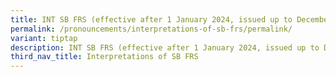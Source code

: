 ```yaml
---
title: INT SB FRS (effective after 1 January 2024, issued up to December 2024)
permalink: /pronouncements/interpretations-of-sb-frs/permalink/
variant: tiptap
description: INT SB FRS (effective after 1 January 2024, issued up to December 2024)
third_nav_title: Interpretations of SB FRS
---
```

<p></p>